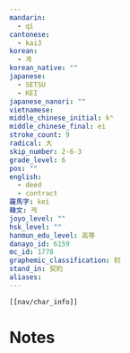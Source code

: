 ```yaml
---
mandarin:
  - qì
cantonese:
  - kai3
korean:
  - 계
korean_native: ""
japanese:
  - SETSU
  - KEI
japanese_nanori: ""
vietnamese:
middle_chinese_initial: kʰ
middle_chinese_final: ei
stroke_count: 9
radical: 大
skip_number: 2-6-3
grade_level: 6
pos: ""
english:
  - deed
  - contract
羅馬字: kei
韓文: 케
joyo_level: ""
hsk_level: ""
hanmun_edu_level: 高等
danayo_id: 6159
mc_id: 1778
graphemic_classification: 㓞
stand_in: 契約
aliases:
---
```

```meta-bind-embed
[[nav/char_info]]
```

# Notes
